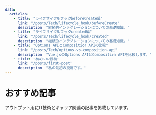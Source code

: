 ```yaml
---
data:
  articles:
    - title: "ライフサイクルフックbeforeCreate編"
      link: "/posts/Tech/lifecycle_hook/beforeCreate"
      description: "継続的インテグレーションについての基礎知識。"
    - title: "ライフサイクルフックcreated編"
      link: "/posts/Tech/lifecycle_hook/created"
      description: "継続的インテグレーションについての基礎知識。"
    - title: "Options APIとComposition APIの比較"
      link: "/posts/Tech/options-vs-composition-api"
      description: "Vue.jsのOptions APIとComposition APIを比較します。"
    - title: "初めての投稿"
      link: "/posts/first-post"
      description: "私の最初の投稿です。"
---
```


# おすすめ記事

アウトプット用にIT技術とキャリア関連の記事を掲載しています。

<!-- ## カテゴリ一覧

- [IT技術関連の記事はこちら](./posts/Tech/)
- [転職・副業関連はこちら](./posts/Job/) -->

<template>
  <div class="articles">
    <ArticleCard v-for="(article, index) in $frontmatter.data.articles" :key="index" :article="article" />
  </div>
</template>

<style scoped>
.articles {
  display: flex;
  flex-wrap: wrap;
  gap: 16px;
}
</style>